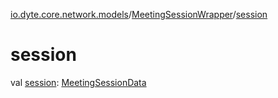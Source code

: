 [io.dyte.core.network.models](../index.md)/[MeetingSessionWrapper](index.md)/[session](session.md)

# session


val [session](session.md): [MeetingSessionData](../-meeting-session-data/index.md)

